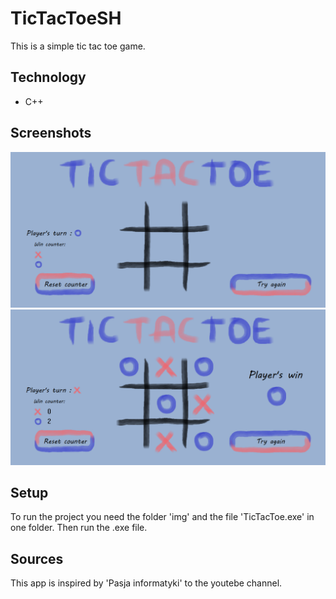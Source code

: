 # TicTacToeSH
 This is a simple tic tac toe game.
## Technology 
* C++
## Screenshots
![scr1](screenshots/scr1.png)
![scr2](screenshots/scr2.png)
## Setup
To run the project you need the folder 'img' and the file 'TicTacToe.exe' in one folder. Then run the .exe file.
## Sources
This app is inspired by 'Pasja informatyki' to the youtebe channel.
